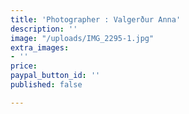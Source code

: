 ```yaml
---
title: 'Photographer : Valgerður Anna'
description: ''
image: "/uploads/IMG_2295-1.jpg"
extra_images:
- ''
price: 
paypal_button_id: ''
published: false

---
```

